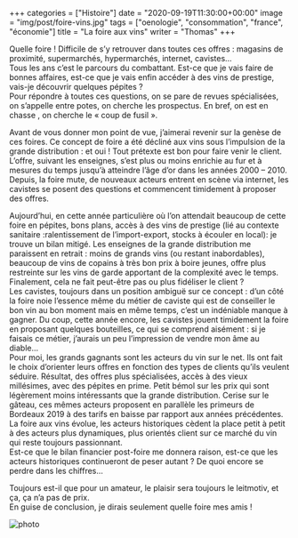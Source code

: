 +++
categories = ["Histoire"]
date = "2020-09-19T11:30:00+00:00"
image = "img/post/foire-vins.jpg"
tags = ["oenologie", "consommation", "france", "économie"] 
title = "La foire aux vins"
writer = "Thomas"
+++

Quelle foire ! Difficile de s’y retrouver dans toutes ces offres : magasins de proximité, supermarchés, hypermarchés, internet, cavistes…  
Tous les ans c’est le parcours du combattant. Est-ce que je vais faire de bonnes affaires, est-ce que je vais enfin accéder à des vins de prestige, vais-je découvrir quelques pépites ?  
Pour répondre à toutes ces questions, on se pare de revues spécialisées, on s’appelle entre potes, on cherche les prospectus. En bref, on est en chasse , on cherche le « coup de fusil ».  

Avant de vous donner mon point de vue, j’aimerai revenir sur la genèse de ces foires. Ce concept de foire a été décliné aux vins sous l’impulsion de la grande distribution : et oui ! Tout prétexte est bon pour faire venir le client. L’offre, suivant les enseignes, s’est plus ou moins enrichie au fur et à mesures du temps jusqu’à atteindre l’âge d’or dans les années 2000 – 2010.  
Depuis, la foire mute, de nouveaux acteurs entrent en scène via internet, les cavistes se posent des questions et commencent timidement à proposer des offres.  

Aujourd’hui, en cette année particulière où l’on attendait beaucoup de cette foire en pépites, bons plans, accès à des vins de prestige (lié au contexte sanitaire :ralentissement de l’import-export, stocks à écouler en local): je trouve un bilan mitigé.
Les enseignes de la grande distribution me paraissent en retrait : moins de grands vins (ou restant inabordables), beaucoup de vins de copains à très bon prix à boire jeunes, offre plus restreinte sur les vins de garde apportant de la complexité avec le temps. Finalement, cela ne fait peut-être pas ou plus fidéliser le client ?  
Les cavistes, toujours dans un position ambiguë sur ce concept : d’un côté la foire noie l’essence même du métier de caviste qui est de conseiller le bon vin au bon moment mais en même temps, c’est un indéniable manque à gagner. Du coup, cette année encore, les cavistes jouent timidement la foire en proposant quelques bouteilles, ce qui se comprend aisément : si je faisais ce métier, j’aurais un peu l’impression de vendre mon âme au diable...  
Pour moi, les grands gagnants sont les acteurs du vin sur le net. Ils ont fait le choix d’orienter leurs offres en fonction des types de clients qu’ils veulent séduire. Résultat, des offres plus spécialisées, accès à des vieux millésimes, avec des pépites en prime. Petit bémol sur les prix qui sont légèrement moins intéressants que la grande distribution. Cerise sur le gâteau, ces mêmes acteurs proposent en parallèle les primeurs de Bordeaux 2019 à des tarifs en baisse par rapport aux années précédentes.  
La foire aux vins évolue, les acteurs historiques cèdent la place petit à petit à des acteurs plus dynamiques, plus orientés client sur ce marché du vin qui reste toujours passionnant.  
Est-ce que le bilan financier post-foire me donnera raison, est-ce que les acteurs historiques continueront de peser autant ? De quoi encore se perdre dans les chiffres...  

Toujours est-il que pour un amateur, le plaisir sera toujours le leitmotiv, et ça, ça n’a pas de prix.  
En guise de conclusion, je dirais seulement quelle foire mes amis !  

![photo][1]

[1]: /img/post/foire-vins.jpg
